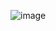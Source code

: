 ![image](https://user-images.githubusercontent.com/88237437/159329464-4e8a1e39-af73-4e2c-b0b1-444fa7fc41a1.png)
